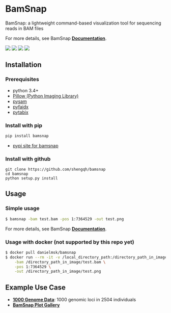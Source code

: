 # BamSnap
<!--[![Build Status](https://travis-ci.org/bamsnap/bamsnap.svg?branch=develop)](https://travis-ci.org/bamsnap/bamsnap) 
[![Code Health](https://landscape.io/github/bamsnap/bamsnap/develop/landscape.svg?style=flat)](https://landscape.io/github/bamsnap/bamsnap/develop) 
[![Coverage Status](https://img.shields.io/codecov/c/github/bamsnap/bamsnap/develop.svg)](https://codecov.io/github/bamsnap/bamsnap?branch=develop)-->

BamSnap: a lightweight command-based visualization tool for sequencing reads in BAM files

<!--<img src="https://raw.githubusercontent.com/parklab/bamsnap/master/data/ex1/snapfiles/snap_test11.bam_1_715347-715348.png" height=128px width=405px>-->

For more details, see BamSnap [**Documentation**](http://bamsnap.readthedocs.io/en/latest).

[<img src="https://img.shields.io/pypi/v/bamsnap.svg">](https://pypi.org/project/bamsnap/)
[<img src="https://img.shields.io/pypi/dm/bamsnap.svg">](https://pypi.org/project/bamsnap/)
[<img src="https://readthedocs.org/projects/bamsnap/badge/?version=latest">](https://bamsnap.readthedocs.io/)
[<img src="https://img.shields.io/docker/pulls/danielmsk/bamsnap.svg">](https://hub.docker.com/r/danielmsk/bamsnap)

## Installation

### Prerequisites
* python 3.4+
* [Pillow (Python Imaging Library)](https://pypi.org/project/Pillow/)
* [pysam](https://pypi.org/project/pysam/)
* [pyfaidx](https://pypi.org/project/pyfaidx/)
* [pytabix](https://pypi.org/project/pytabix/)

### Install with pip

```bash
pip install bamsnap
```
* [pypi site for bamsnap](https://pypi.org/project/bamsnap/)

### Install with github

```
git clone https://github.com/shengqh/bamsnap
cd bamsnap
python setup.py install
```

## Usage

### Simple usage
```bash
$ bamsnap -bam test.bam -pos 1:7364529 -out test.png
```

For more details, see BamSnap [**Documentation**](http://bamsnap.readthedocs.io/en/latest).

### Usage with docker (not supported by this repo yet)
```bash
$ docker pull danielmsk/bamsnap
$ docker run --rm -it -v /local_directory_path:/directory_path_in_image danielmsk/bamsnap bamsnap \
    -bam /directory_path_in_image/test.bam \
    -pos 1:7364529 \
    -out /directory_path_in_image/test.png
```



## Example Use Case

* [**1000 Genome Data**](https://bamsnap-1kg.s3.amazonaws.com/index.html): 1000 genomic loci in 2504 individuals
* [**BamSnap Plot Gallery**](https://bamsnap.readthedocs.io/en/latest/gallery.html)





